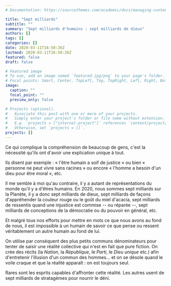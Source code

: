 ```yaml
---
# Documentation: https://sourcethemes.com/academic/docs/managing-content/

title: "Sept milliards"
subtitle: ""
summary: "Sept milliards d'humains : sept milliards de dieux"
authors: []
tags: []
categories: []
date: 2020-03-11T16:50:26Z
lastmod: 2020-03-11T16:50:26Z
featured: false
draft: false

# Featured image
# To use, add an image named `featured.jpg/png` to your page's folder.
# Focal points: Smart, Center, TopLeft, Top, TopRight, Left, Right, BottomLeft, Bottom, BottomRight.
image:
  caption: ""
  focal_point: ""
  preview_only: false

# Projects (optional).
#   Associate this post with one or more of your projects.
#   Simply enter your project's folder or file name without extension.
#   E.g. `projects = ["internal-project"]` references `content/project/deep-learning/index.md`.
#   Otherwise, set `projects = []`.
projects: []
---
```

Ce qui complique la compréhension de beaucoup de gens, c'est la nécessité qu'ils ont d'avoir une explication unique à tout.

Ils disent par exemple : « l'être humain a soif de justice » ou bien « personne ne peut vivre sans racines » ou encore « l'homme a besoin d'un dieu pour être moral », etc.

Il me semble à moi qu'au contraire, il y a autant de représentations du monde qu'il y a d'êtres humains. En 2020, nous sommes sept milliards sur la Planète, il y a donc sept milliards de dieux, sept milliards de façons d'appréhender la couleur rouge ou le goût du miel d'acacia, sept milliards de ressentis quand une injustice est commise -- ou réparée --, sept milliards de conceptions de la démocratie ou du pouvoir en général, etc.

Et malgré tous nos efforts pour mettre en mots ce que nous avons au fond de nous, il est impossible à un humain de savoir ce que pense ou ressent véritablement un autre humain au fond de lui.

On utilise par conséquent des plus petits communs dénominateurs pour tenter de saisir une réalité collective qui n'est en fait que pure fiction. On crée des récits (la _Nation_, la _République_, le _Parti_, le _Dieu unique_ etc.) afin d'entretenir l'illusion d'un commun des hommes... et on se désole quand le voile craque et que la réalité apparaît : on est toujours seul.

Rares sont les esprits capables d'affronter cette réalité. Les autres usent de sept milliards de stratagèmes pour nourrir le déni.
